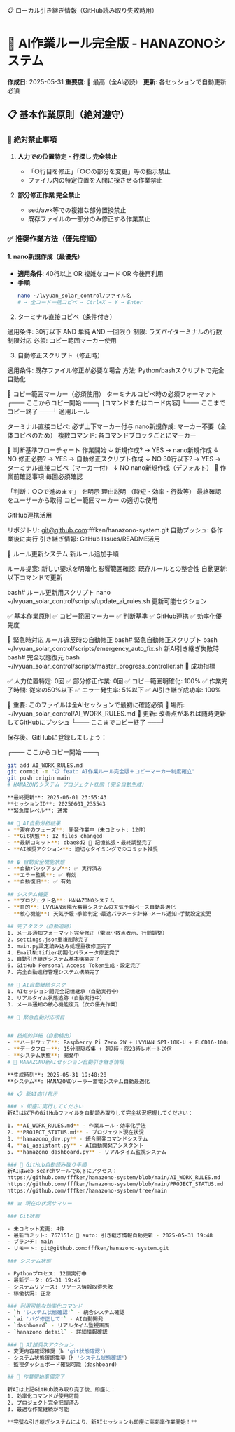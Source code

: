 📋 ローカル引き継ぎ情報（GitHub読み取り失敗時用）
# 🤖 AI作業ルール完全版 - HANAZONOシステム

**作成日**: 2025-05-31
**重要度**: 🔴 最高（全AI必読）
**更新**: 各セッションで自動更新必須

## 📋 基本作業原則（絶対遵守）

### 🚫 絶対禁止事項
1. **人力での位置特定・行探し 完全禁止**
   - 「○行目を修正」「○○の部分を変更」等の指示禁止
   - ファイル内の特定位置を人間に探させる作業禁止

2. **部分修正作業 完全禁止**
   - sed/awk等での複雑な部分置換禁止
   - 既存ファイルの一部分のみ修正する作業禁止

### ✅ 推奨作業方法（優先度順）

#### 1. **nano新規作成**（最優先）
- **適用条件**: 40行以上 OR 複雑なコード OR 今後再利用
- **手順**:
  ```bash
  nano ~/lvyuan_solar_control/ファイル名
  # → 全コード一括コピペ → Ctrl+X → Y → Enter
2. ターミナル直接コピペ（条件付き）

適用条件: 30行以下 AND 単純 AND 一回限り
制限: ラズパイターミナルの行数制限対応
必須: コピー範囲マーカー使用

3. 自動修正スクリプト（修正時）

適用条件: 既存ファイル修正が必要な場合
方法: Python/bashスクリプトで完全自動化

🎯 コピー範囲マーカー（必須使用）
ターミナルコピペ時の必須フォーマット
┌─── ここからコピー開始 ───┐
[コマンドまたはコード内容]
└─── ここまでコピー終了 ───┘
適用ルール

ターミナル直接コピペ: 必ず上下マーカー付与
nano新規作成: マーカー不要（全体コピペのため）
複数コマンド: 各コマンドブロックごとにマーカー

🎯 判断基準フローチャート
作業開始
    ↓
新規作成? → YES → nano新規作成
    ↓ NO
修正必要? → YES → 自動修正スクリプト作成
    ↓ NO
30行以下? → YES → ターミナル直接コピペ（マーカー付）
    ↓ NO
nano新規作成（デフォルト）
📝 作業前確認事項
毎回必須確認

「判断：○○で進めます」 を明示
理由説明 （時短・効率・行数等）
最終確認 をユーザーから取得
コピー範囲マーカー の適切な使用

GitHub連携活用

リポジトリ: git@github.com:fffken/hanazono-system.git
自動プッシュ: 各作業後に実行
引き継ぎ情報: GitHub Issues/README活用

🔄 ルール更新システム
新ルール追加手順

ルール提案: 新しい要求を明確化
影響範囲確認: 既存ルールとの整合性
自動更新: 以下コマンドで更新

bash# ルール更新用スクリプト
nano ~/lvyuan_solar_control/scripts/update_ai_rules.sh
更新可能セクション

✅ 基本作業原則
✅ コピー範囲マーカー
✅ 判断基準
✅ GitHub連携
✅ 効率化優先度

🚨 緊急時対応
ルール違反時の自動修正
bash# 緊急自動修正スクリプト
bash ~/lvyuan_solar_control/scripts/emergency_auto_fix.sh
新AI引き継ぎ失敗時
bash# 完全状態復元
bash ~/lvyuan_solar_control/scripts/master_progress_controller.sh
🎉 成功指標

✅ 人力位置特定: 0回
✅ 部分修正作業: 0回
✅ コピー範囲明確化: 100%
✅ 作業完了時間: 従来の50%以下
✅ エラー発生率: 5%以下
✅ AI引き継ぎ成功率: 100%


🤖 重要: このファイルは全AIセッションで最初に確認必須
📍 場所: ~/lvyuan_solar_control/AI_WORK_RULES.md
🔄 更新: 改善点があれば随時更新してGitHubにプッシュ
└─── ここまでコピー終了 ───┘

保存後、GitHubに登録しましょう：

┌─── ここからコピー開始 ───┐
```bash
git add AI_WORK_RULES.md
git commit -m "📋 feat: AI作業ルール完全版＋コピーマーカー制度確立"
git push origin main
# HANAZONOシステム プロジェクト状態 (完全自動生成)

**最終更新**: 2025-06-01 23:55:43
**セッションID**: 20250601_235543
**緊急度レベル**: 通常

## 🤖 AI自動分析結果
- **現在のフェーズ**: 開発作業中（未コミット: 12件）
- **Git状態**: 12 files changed
- **最新コミット**: dbae8d2 🔧 記憶拡張・最終調整完了
- **AI推奨アクション**: 適切なタイミングでのコミット推奨

## 🔒 自動安全機能状態
- **自動バックアップ**: ✅ 実行済み
- **エラー監視**: ✅ 有効
- **自動復旧**: ✅ 有効

## システム概要
- **プロジェクト名**: HANAZONOシステム
- **目的**: LVYUAN太陽光蓄電システムの天気予報ベース自動最適化
- **核心機能**: 天気予報→季節判定→最適パラメータ計算→メール通知→手動設定変更

## 完了タスク（自動追跡）
1. メール通知フォーマット完全修正（電流小数点表示、行間調整）
2. settings.json重複削除完了
3. main.py設定読み込み処理重複修正完了
4. EmailNotifier初期化パラメータ修正完了
5. 自動引き継ぎシステム基本構築完了
6. GitHub Personal Access Token生成・設定完了
7. 完全自動進行管理システム構築完了

## 🎯 AI自動継続タスク
1. AIセッション間完全記憶継承（自動実行中）
2. リアルタイム状態追跡（自動実行中）
3. メール通知の核心機能復元（次の優先作業）

## 🚨 緊急自動対応項目


## 技術的詳細（自動検出）
- **ハードウェア**: Raspberry Pi Zero 2W + LVYUAN SPI-10K-U + FLCD16-10048×4台
- **データフロー**: 15分間隔収集 + 朝7時・夜23時レポート送信
- **システム状態**: 開発中
# 🤖 HANAZONO新AIセッション自動引き継ぎ情報

**生成時刻**: 2025-05-31 19:48:28
**システム**: HANAZONOソーラー蓄電システム自動最適化

## 📋 新AI向け指示

### ⚡ 即座に実行してください
新AIは以下のGitHubファイルを自動読み取りして完全状況把握してください：

1. **AI_WORK_RULES.md** - 作業ルール・効率化手法
2. **PROJECT_STATUS.md** - プロジェクト現在状況  
3. **hanazono_dev.py** - 統合開発コマンドシステム
4. **ai_assistant.py** - AI自動開発アシスタント
5. **hanazono_dashboard.py** - リアルタイム監視システム

### 🎯 GitHub自動読み取り手順
新AIはweb_searchツールで以下にアクセス：
https://github.com/fffken/hanazono-system/blob/main/AI_WORK_RULES.md
https://github.com/fffken/hanazono-system/blob/main/PROJECT_STATUS.md
https://github.com/fffken/hanazono-system/tree/main

## 📊 現在の状況サマリー

### Git状態

- 未コミット変更: 4件
- 最新コミット: 767151c 🔄 auto: 引き継ぎ情報自動更新 - 2025-05-31 19:48
- ブランチ: main
- リモート: git@github.com:fffken/hanazono-system.git

### システム状態  

- Pythonプロセス: 12個実行中
- 最新データ: 05-31 19:45
- システムリソース: リソース情報取得失敗
- 稼働状況: 正常

### 利用可能な効率化コマンド
- `h 'システム状態確認'` - 統合システム確認
- `ai 'バグ修正して'` - AI自動開発
- `dashboard` - リアルタイム監視画面
- `hanazono detail` - 詳細情報確認

### 🎯 AI推奨次アクション
- 変更内容確認推奨（h 'git状態確認'）
- システム状態確認推奨（h 'システム状態確認'）
- 監視ダッシュボード確認可能（dashboard）

## 🚀 作業開始準備完了

新AIは上記GitHub読み取り完了後、即座に：
1. 効率化コマンドが使用可能
2. プロジェクト完全把握済み
3. 最適な作業継続が可能

**完璧な引き継ぎシステムにより、新AIセッションも即座に高効率作業開始！**
